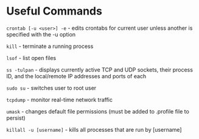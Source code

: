 

# Useful Commands
`crontab [-u <user>] -e` - edits crontabs for current user unless another is specified with the -u option

`kill` - terminate a running process

`lsof` - list open files

`ss -tulpan` - displays currently active TCP and UDP sockets, their process ID, and the local/remote IP addresses and ports of each

`sudo su` - switches user to root user

`tcpdump` - monitor real-time network traffic

`umask` - changes default file permissions (must be added to .profile file to persist)

`killall -u [username]` - kills all processes that are run by [username]
